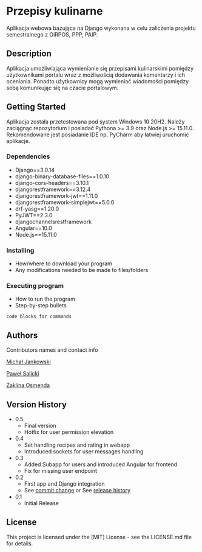 # Przepisy kulinarne

Aplikacja webowa bazująca na Django wykonana w celu zaliczenia projektu semestralnego z OiRPOS, PPP, PAIP.

## Description
Aplikacja umożliwiająca wymienianie się przepisami kulinarskimi pomiędzy użytkownikami portalu wraz z możliwością dodawania komentarzy i ich oceniania.
Ponadto użytkownicy mogą wymieniać wiadomości pomiędzy sobą komunikując się na czacie portalowym.

## Getting Started
Aplikacja została przetestowana pod system Windows 10 20H2. Należy zaciągnąc repozytorium i posiadać Pythona >= 3.9 oraz Node.js >= 15.11.0. Rekomendowane jest posiadanie IDE np. PyCharm aby łatwiej uruchomić aplikacje.

### Dependencies
* Django==3.0.14
* django-binary-database-files==1.0.10
* django-cors-headers==3.10.1
* djangorestframework==3.12.4
* djangorestframework-jwt==1.11.0
* djangorestframework-simplejwt==5.0.0
* drf-yasg==1.20.0
* PyJWT==2.3.0
* djangochannelsrestframework
* Angular==10.0
* Node.js==15.11.0
### Installing

* How/where to download your program
* Any modifications needed to be made to files/folders

### Executing program

* How to run the program
* Step-by-step bullets
```
code blocks for commands
```

## Authors

Contributors names and contact info

[Michał Jankowski](michaljankowskiReal@gmail.com)

[Paweł Salicki](pawel.salicki@gmail.com)

[Żaklina Osmenda](aklinaoo@gmail.com)

## Version History
* 0.5
    * Final version
    * Hotfix for user permission elevation
* 0.4
    * Set handling recipes and rating in webapp
    * Introduced sockets for user messages handling
* 0.3
    * Added Subapp for users and introduced Angular for frontend
    * Fix for missing user endpoint
* 0.2
    * First app and Django integration
    * See [commit change]() or See [release history]()
* 0.1
    * Initial Release

## License

This project is licensed under the [MIT] License - see the LICENSE.md file for details.
